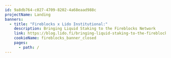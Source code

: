 ```yaml
---
id: 9a8db764-c027-4709-8202-4a68eaad988c
projectName: Landing
banners:
  - title: "Fireblocks x Lido Institutional:"
    description: Bringing Liquid Staking to the Fireblocks Network
    link: https://blog.lido.fi/bringing-liquid-staking-to-the-fireblocks-network/
    cookieName: fireblocks_banner_closed
    pages:
      - path: /
---
```

